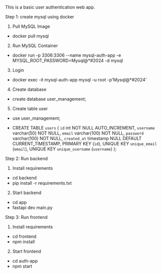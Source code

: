 This is a basic user authentication web app.

Step 1: create mysql using docker

1. Pull MySQL Image
+ docker pull mysql
2. Run MySQL Container
+ docker run -p 3306:3306 --name mysql-auth-app -e MYSQL_ROOT_PASSWORD=Mysql@*#2024 -d mysql
3. Login
+ docker exec -it mysql-auth-app mysql -u root -p'Mysql@*#2024'
4. Create database
+ create database user_management;
5. Create table user
+ use user_management;

+ CREATE TABLE `users` (
`id` int NOT NULL AUTO_INCREMENT,
`username` varchar(50) NOT NULL,
`email` varchar(100) NOT NULL,
`password` varchar(100) NOT NULL,
`created_at` timestamp NULL DEFAULT CURRENT_TIMESTAMP,
PRIMARY KEY (`id`),
UNIQUE KEY `unique_email` (`email`),
UNIQUE KEY `unique_username` (`username`)
);


Step 2: Run backend
1. Install requirements
+ cd backend
+ pip install -r requirements.txt

2. Start backend
+ cd app
+ fastapi dev main.py


Step 3: Run frontend
1. Install requirements
+ cd frontend
+ npm install

2. Start frontend
+ cd auth-app
+ npm start
